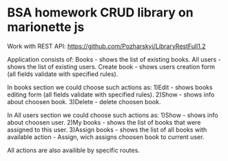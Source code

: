 # BSA homework CRUD library on marionette js

Work with REST API: https://github.com/Pozharskyi/LibraryRestFull1.2


Application consists of:
Books - shows the list of existing books.
All users - shows the list of existing users.
Create book - shows users creation form (all fields validate with specified rules).

In books section we could choose such actions as:
1)Edit - shows books editing form (all fields validate with specified rules).
2)Show - shows info about choosen book.
3)Delete - delete choosen book.

In All users section we could choose such actions as:
1)Show - shows info about choosen user.
2)My books - shows the list of books that were assigned to this user.
3)Assign books - shows the list of all books with available action - Assign, wich assigns choosen book to current user.

All actions are also availible by specific routes.
